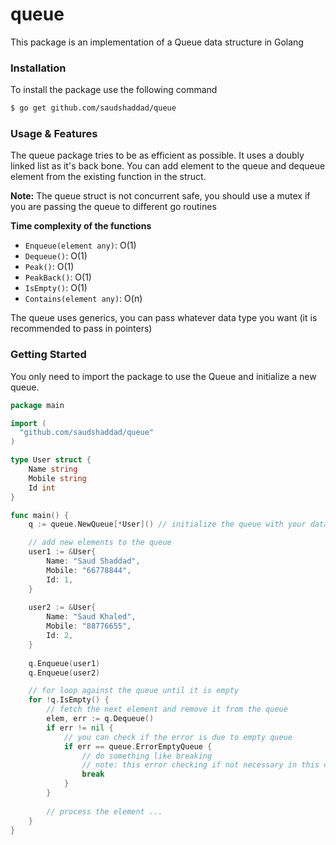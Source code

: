 # queue

This package is an implementation of a Queue data structure in Golang

### Installation

To install the package use the following command

```sh
$ go get github.com/saudshaddad/queue
```

### Usage & Features

The queue package tries to be as efficient as possible. It uses a doubly linked list as it's back bone. You can add element to the queue and dequeue element from the existing function in the struct.

**Note:** The queue struct is not concurrent safe, you should use a mutex if you are passing the queue to different go routines

**Time complexity of the functions**
- ``Enqueue(element any)``: O(1)
- ``Dequeue()``: O(1)
- ``Peak()``: O(1)
- ``PeakBack()``: O(1)
- ``IsEmpty()``: O(1)
- ``Contains(element any)``: O(n)

The queue uses generics, you can pass whatever data type you want (it is recommended to pass in pointers)

### Getting Started

You only need to import the package to use the Queue and initialize a new queue.

```go
package main

import (
  "github.com/saudshaddad/queue"
)

type User struct {
	Name string
	Mobile string
	Id int
}

func main() {
	q := queue.NewQueue[*User]() // initialize the queue with your data type

	// add new elements to the queue
	user1 := &User{
		Name: "Saud Shaddad",
		Mobile: "66778844",
		Id: 1,
	}
	
	user2 := &User{
		Name: "Saud Khaled",
		Mobile: "88776655",
		Id: 2,
	}
	
	q.Enqueue(user1)
	q.Enqueue(user2)

	// for loop against the queue until it is empty
	for !q.IsEmpty() {
		// fetch the next element and remove it from the queue
		elem, err := q.Dequeue()  
		if err != nil {
			// you can check if the error is due to empty queue
			if err == queue.ErrorEmptyQueue {
				// do something like breaking
				// note: this error checking if not necessary in this case since we are checking if the queue is empty in the for loop condition but you can use this if you have different implementation
				break
			}
		}
		
		// process the element ... 
	}
}
```

